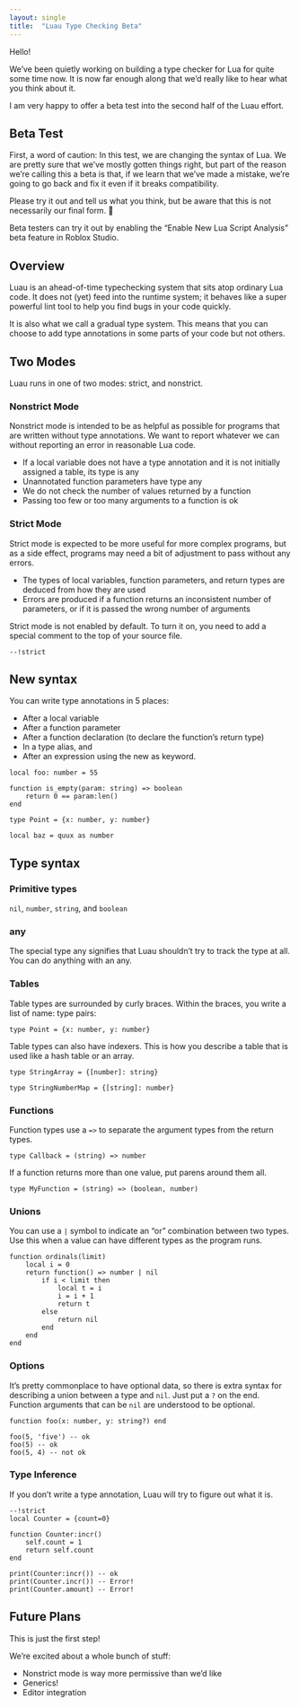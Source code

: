 ```yaml
---
layout: single
title:  "Luau Type Checking Beta"
---
```


Hello!

We’ve been quietly working on building a type checker for Lua for quite some time now. It is now far enough along that we’d really like to hear what you think about it.

I am very happy to offer a beta test into the second half of the Luau effort.

## Beta Test

First, a word of caution: In this test, we are changing the syntax of Lua. We are pretty sure that we’ve mostly gotten things right, but part of the reason we’re calling this a beta is that, if we learn that we’ve made a mistake, we’re going to go back and fix it even if it breaks compatibility.

Please try it out and tell us what you think, but be aware that this is not necessarily our final form.  🙂

Beta testers can try it out by enabling the “Enable New Lua Script Analysis” beta feature in Roblox Studio.

## Overview

Luau is an ahead-of-time typechecking system that sits atop ordinary Lua code. It does not (yet) feed into the runtime system; it behaves like a super powerful lint tool to help you find bugs in your code quickly.

It is also what we call a gradual type system. This means that you can choose to add type annotations in some parts of your code but not others.

## Two Modes

Luau runs in one of two modes: strict, and nonstrict.

### Nonstrict Mode

Nonstrict mode is intended to be as helpful as possible for programs that are written without type annotations. We want to report whatever we can without reporting an error in reasonable Lua code.

 * If a local variable does not have a type annotation and it is not initially assigned a table, its type is any
 * Unannotated function parameters have type any
 * We do not check the number of values returned by a function
 * Passing too few or too many arguments to a function is ok
 
### Strict Mode

Strict mode is expected to be more useful for more complex programs, but as a side effect, programs may need a bit of adjustment to pass without any errors.

 * The types of local variables, function parameters, and return types are deduced from how they are used
 * Errors are produced if a function returns an inconsistent number of parameters, or if it is passed the wrong number of arguments
 
Strict mode is not enabled by default. To turn it on, you need to add a special comment to the top of your source file.
```
--!strict
```

## New syntax

You can write type annotations in 5 places:

 * After a local variable
 * After a function parameter
 * After a function declaration (to declare the function’s return type)
 * In a type alias, and
 * After an expression using the new as keyword.

```
local foo: number = 55

function is_empty(param: string) => boolean
    return 0 == param:len()
end

type Point = {x: number, y: number}

local baz = quux as number
```

## Type syntax
### Primitive types

`nil`, `number`, `string`, and `boolean`

### any
The special type any signifies that Luau shouldn’t try to track the type at all. You can do anything with an any.

### Tables
Table types are surrounded by curly braces. Within the braces, you write a list of name: type pairs:
```
type Point = {x: number, y: number}
```
Table types can also have indexers. This is how you describe a table that is used like a hash table or an array.
```
type StringArray = {[number]: string}

type StringNumberMap = {[string]: number}
```

### Functions

Function types use a `=>` to separate the argument types from the return types.
```
type Callback = (string) => number
```
If a function returns more than one value, put parens around them all.
```
type MyFunction = (string) => (boolean, number)
```

### Unions

You can use a `|` symbol to indicate an “or” combination between two types. Use this when a value can have different types as the program runs.
```
function ordinals(limit)
    local i = 0
    return function() => number | nil
        if i < limit then
            local t = i
            i = i + 1
            return t
        else
            return nil
        end
    end
end
```

### Options

It’s pretty commonplace to have optional data, so there is extra syntax for describing a union between a type and `nil`. Just put a `?` on the end. Function arguments that can be `nil` are understood to be optional.
```
function foo(x: number, y: string?) end

foo(5, 'five') -- ok
foo(5) -- ok
foo(5, 4) -- not ok
```

### Type Inference

If you don’t write a type annotation, Luau will try to figure out what it is.
```
--!strict
local Counter = {count=0}

function Counter:incr()
    self.count = 1
    return self.count
end 

print(Counter:incr()) -- ok
print(Counter.incr()) -- Error!
print(Counter.amount) -- Error!
```

## Future Plans

This is just the first step!

We’re excited about a whole bunch of stuff:

 * Nonstrict mode is way more permissive than we’d like
 * Generics!
 * Editor integration
